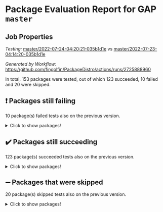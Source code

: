 # Package Evaluation Report for GAP `master`

## Job Properties

*Testing:* [master/2022-07-24-04:20:21-035b1d1e](https://github.com/fingolfin/PackageDistro/blob/data/reports/master/2022-07-24-04:20:21-035b1d1e) vs [master/2022-07-23-04:14:20-035b1d1e](https://github.com/fingolfin/PackageDistro/blob/data/reports/master/2022-07-23-04:14:20-035b1d1e)

*Generated by Workflow:* https://github.com/fingolfin/PackageDistro/actions/runs/2725888960

In total, 153 packages were tested, out of which 123 succeeded, 10 failed and 20 were skipped.

## :exclamation: Packages still failing

10 package(s) failed tests also on the previous version.
<details><summary>Click to show packages!</summary>

- fining 1.4.1 [(failure)](https://github.com/fingolfin/PackageDistro/runs/7485298616?check_suite_focus=true)
- francy 1.2.4 [(failure)](https://github.com/fingolfin/PackageDistro/runs/7485298873?check_suite_focus=true)
- hap 1.44 [(failure)](https://github.com/fingolfin/PackageDistro/runs/7485299309?check_suite_focus=true)
- packagemanager 1.2 [(failure)](https://github.com/fingolfin/PackageDistro/runs/7485300343?check_suite_focus=true)
- qpa 1.33 [(failure)](https://github.com/fingolfin/PackageDistro/runs/7485300487?check_suite_focus=true)
- rcwa 4.6.4 [(failure)](https://github.com/fingolfin/PackageDistro/runs/7485300527?check_suite_focus=true)
- recog 1.3.2 [(failure)](https://github.com/fingolfin/PackageDistro/runs/7485300560?check_suite_focus=true)
- semigroups 4.0.0 [(failure)](https://github.com/fingolfin/PackageDistro/runs/7485300677?check_suite_focus=true)
- ugaly 4.0.2 [(failure)](https://github.com/fingolfin/PackageDistro/runs/7485301267?check_suite_focus=true)
- yangbaxter 0.10.0 [(failure)](https://github.com/fingolfin/PackageDistro/runs/7485301614?check_suite_focus=true)
</details>

## :heavy_check_mark: Packages still succeeding

123 package(s) succeeded tests also on the previous version.
<details><summary>Click to show packages!</summary>

- ace 5.4 [(success)](https://github.com/fingolfin/PackageDistro/runs/7485297575?check_suite_focus=true)
- aclib 1.3.2 [(success)](https://github.com/fingolfin/PackageDistro/runs/7485297600?check_suite_focus=true)
- agt 0.2 [(success)](https://github.com/fingolfin/PackageDistro/runs/7485297617?check_suite_focus=true)
- alnuth 3.2.1 [(success)](https://github.com/fingolfin/PackageDistro/runs/7485297647?check_suite_focus=true)
- anupq 3.2.6 [(success)](https://github.com/fingolfin/PackageDistro/runs/7485297670?check_suite_focus=true)
- atlasrep 2.1.2 [(success)](https://github.com/fingolfin/PackageDistro/runs/7485297690?check_suite_focus=true)
- autodoc 2022.07.10 [(success)](https://github.com/fingolfin/PackageDistro/runs/7485297714?check_suite_focus=true)
- automata 1.15 [(success)](https://github.com/fingolfin/PackageDistro/runs/7485297730?check_suite_focus=true)
- automgrp 1.3.2 [(success)](https://github.com/fingolfin/PackageDistro/runs/7485297744?check_suite_focus=true)
- autpgrp 1.10.2 [(success)](https://github.com/fingolfin/PackageDistro/runs/7485297763?check_suite_focus=true)
- cap 2022.06-05 [(success)](https://github.com/fingolfin/PackageDistro/runs/7485297777?check_suite_focus=true)
- caratinterface 2.3.3 [(success)](https://github.com/fingolfin/PackageDistro/runs/7485297789?check_suite_focus=true)
- cddinterface 2020.06.24 [(success)](https://github.com/fingolfin/PackageDistro/runs/7485297807?check_suite_focus=true)
- circle 1.6.5 [(success)](https://github.com/fingolfin/PackageDistro/runs/7485297818?check_suite_focus=true)
- classicpres 1.22 [(success)](https://github.com/fingolfin/PackageDistro/runs/7485297832?check_suite_focus=true)
- cohomolo 1.6.10 [(success)](https://github.com/fingolfin/PackageDistro/runs/7485297846?check_suite_focus=true)
- congruence 1.2.4 [(success)](https://github.com/fingolfin/PackageDistro/runs/7485297861?check_suite_focus=true)
- corelg 1.56 [(success)](https://github.com/fingolfin/PackageDistro/runs/7485297871?check_suite_focus=true)
- crime 1.6 [(success)](https://github.com/fingolfin/PackageDistro/runs/7485297887?check_suite_focus=true)
- crisp 1.4.5 [(success)](https://github.com/fingolfin/PackageDistro/runs/7485297906?check_suite_focus=true)
- crypting 0.10 [(success)](https://github.com/fingolfin/PackageDistro/runs/7485297925?check_suite_focus=true)
- cryst 4.1.24 [(success)](https://github.com/fingolfin/PackageDistro/runs/7485297943?check_suite_focus=true)
- crystcat 1.1.9 [(success)](https://github.com/fingolfin/PackageDistro/runs/7485297977?check_suite_focus=true)
- ctbllib 1.3.4 [(success)](https://github.com/fingolfin/PackageDistro/runs/7485298007?check_suite_focus=true)
- cubefree 1.19 [(success)](https://github.com/fingolfin/PackageDistro/runs/7485298043?check_suite_focus=true)
- curlinterface 2.2.2 [(success)](https://github.com/fingolfin/PackageDistro/runs/7485298081?check_suite_focus=true)
- cvec 2.7.5 [(success)](https://github.com/fingolfin/PackageDistro/runs/7485298119?check_suite_focus=true)
- datastructures 0.2.7 [(success)](https://github.com/fingolfin/PackageDistro/runs/7485298156?check_suite_focus=true)
- deepthought 1.0.5 [(success)](https://github.com/fingolfin/PackageDistro/runs/7485298205?check_suite_focus=true)
- design 1.7 [(success)](https://github.com/fingolfin/PackageDistro/runs/7485298255?check_suite_focus=true)
- difsets 2.3.1 [(success)](https://github.com/fingolfin/PackageDistro/runs/7485298296?check_suite_focus=true)
- digraphs 1.5.3 [(success)](https://github.com/fingolfin/PackageDistro/runs/7485298345?check_suite_focus=true)
- edim 1.3.5 [(success)](https://github.com/fingolfin/PackageDistro/runs/7485298387?check_suite_focus=true)
- example 4.3.1 [(success)](https://github.com/fingolfin/PackageDistro/runs/7485298427?check_suite_focus=true)
- factint 1.6.3 [(success)](https://github.com/fingolfin/PackageDistro/runs/7485298475?check_suite_focus=true)
- ferret 1.0.8 [(success)](https://github.com/fingolfin/PackageDistro/runs/7485298516?check_suite_focus=true)
- fga 1.4.0 [(success)](https://github.com/fingolfin/PackageDistro/runs/7485298562?check_suite_focus=true)
- float 1.0.3 [(success)](https://github.com/fingolfin/PackageDistro/runs/7485298663?check_suite_focus=true)
- format 1.4.3 [(success)](https://github.com/fingolfin/PackageDistro/runs/7485298709?check_suite_focus=true)
- forms 1.2.8 [(success)](https://github.com/fingolfin/PackageDistro/runs/7485298743?check_suite_focus=true)
- fplsa 1.2.5 [(success)](https://github.com/fingolfin/PackageDistro/runs/7485298786?check_suite_focus=true)
- fr 2.4.8 [(success)](https://github.com/fingolfin/PackageDistro/runs/7485298823?check_suite_focus=true)
- fwtree 1.3 [(success)](https://github.com/fingolfin/PackageDistro/runs/7485298916?check_suite_focus=true)
- gbnp 1.0.5 [(success)](https://github.com/fingolfin/PackageDistro/runs/7485298959?check_suite_focus=true)
- generalizedmorphismsforcap 2022.05-01 [(success)](https://github.com/fingolfin/PackageDistro/runs/7485298997?check_suite_focus=true)
- genss 1.6.6 [(success)](https://github.com/fingolfin/PackageDistro/runs/7485299031?check_suite_focus=true)
- gradedringforhomalg 2022.06-01 [(success)](https://github.com/fingolfin/PackageDistro/runs/7485299074?check_suite_focus=true)
- grape 4.8.5 [(success)](https://github.com/fingolfin/PackageDistro/runs/7485299116?check_suite_focus=true)
- groupoids 1.69 [(success)](https://github.com/fingolfin/PackageDistro/runs/7485299158?check_suite_focus=true)
- grpconst 2.6.2 [(success)](https://github.com/fingolfin/PackageDistro/runs/7485299200?check_suite_focus=true)
- guarana 0.96.3 [(success)](https://github.com/fingolfin/PackageDistro/runs/7485299234?check_suite_focus=true)
- guava 3.16 [(success)](https://github.com/fingolfin/PackageDistro/runs/7485299272?check_suite_focus=true)
- hapcryst 0.1.14 [(success)](https://github.com/fingolfin/PackageDistro/runs/7485299351?check_suite_focus=true)
- hecke 1.5.3 [(success)](https://github.com/fingolfin/PackageDistro/runs/7485299375?check_suite_focus=true)
- help 3.5 [(success)](https://github.com/fingolfin/PackageDistro/runs/7485299419?check_suite_focus=true)
- idrel 2.44 [(success)](https://github.com/fingolfin/PackageDistro/runs/7485299454?check_suite_focus=true)
- images 1.3.1 [(success)](https://github.com/fingolfin/PackageDistro/runs/7485299482?check_suite_focus=true)
- intpic 0.3.0 [(success)](https://github.com/fingolfin/PackageDistro/runs/7485299520?check_suite_focus=true)
- io 4.7.2 [(success)](https://github.com/fingolfin/PackageDistro/runs/7485299547?check_suite_focus=true)
- irredsol 1.4.3 [(success)](https://github.com/fingolfin/PackageDistro/runs/7485299576?check_suite_focus=true)
- json 2.1.0 [(success)](https://github.com/fingolfin/PackageDistro/runs/7485299609?check_suite_focus=true)
- jupyterkernel 1.4.1 [(success)](https://github.com/fingolfin/PackageDistro/runs/7485299645?check_suite_focus=true)
- jupyterviz 1.5.1 [(success)](https://github.com/fingolfin/PackageDistro/runs/7485299672?check_suite_focus=true)
- kan 1.34 [(success)](https://github.com/fingolfin/PackageDistro/runs/7485299723?check_suite_focus=true)
- kbmag 1.5.9 [(success)](https://github.com/fingolfin/PackageDistro/runs/7485299751?check_suite_focus=true)
- laguna 3.9.5 [(success)](https://github.com/fingolfin/PackageDistro/runs/7485299781?check_suite_focus=true)
- liealgdb 2.2.1 [(success)](https://github.com/fingolfin/PackageDistro/runs/7485299816?check_suite_focus=true)
- liepring 2.6 [(success)](https://github.com/fingolfin/PackageDistro/runs/7485299861?check_suite_focus=true)
- liering 2.4.2 [(success)](https://github.com/fingolfin/PackageDistro/runs/7485299904?check_suite_focus=true)
- linearalgebraforcap 2022.06-03 [(success)](https://github.com/fingolfin/PackageDistro/runs/7485299968?check_suite_focus=true)
- loops 3.4.1 [(success)](https://github.com/fingolfin/PackageDistro/runs/7485299995?check_suite_focus=true)
- lpres 1.0.3 [(success)](https://github.com/fingolfin/PackageDistro/runs/7485300032?check_suite_focus=true)
- majoranaalgebras 1.4 [(success)](https://github.com/fingolfin/PackageDistro/runs/7485300066?check_suite_focus=true)
- mapclass 1.4.5 [(success)](https://github.com/fingolfin/PackageDistro/runs/7485300092?check_suite_focus=true)
- matgrp 0.64 [(success)](https://github.com/fingolfin/PackageDistro/runs/7485300122?check_suite_focus=true)
- modisom 2.5.2 [(success)](https://github.com/fingolfin/PackageDistro/runs/7485300137?check_suite_focus=true)
- modulepresentationsforcap 2022.05-03 [(success)](https://github.com/fingolfin/PackageDistro/runs/7485300155?check_suite_focus=true)
- monoidalcategories 2022.06-07 [(success)](https://github.com/fingolfin/PackageDistro/runs/7485300175?check_suite_focus=true)
- nconvex 2020.11-04 [(success)](https://github.com/fingolfin/PackageDistro/runs/7485300193?check_suite_focus=true)
- nilmat 1.4.1 [(success)](https://github.com/fingolfin/PackageDistro/runs/7485300208?check_suite_focus=true)
- nock 1.5 [(success)](https://github.com/fingolfin/PackageDistro/runs/7485300233?check_suite_focus=true)
- normalizinterface 1.3.3 [(success)](https://github.com/fingolfin/PackageDistro/runs/7485300250?check_suite_focus=true)
- nq 2.5.8 [(success)](https://github.com/fingolfin/PackageDistro/runs/7485300266?check_suite_focus=true)
- numericalsgps 1.3.0 [(success)](https://github.com/fingolfin/PackageDistro/runs/7485300288?check_suite_focus=true)
- openmath 11.5.1 [(success)](https://github.com/fingolfin/PackageDistro/runs/7485300309?check_suite_focus=true)
- orb 4.8.4 [(success)](https://github.com/fingolfin/PackageDistro/runs/7485300328?check_suite_focus=true)
- patternclass 2.4.2 [(success)](https://github.com/fingolfin/PackageDistro/runs/7485300364?check_suite_focus=true)
- permut 2.0.4 [(success)](https://github.com/fingolfin/PackageDistro/runs/7485300383?check_suite_focus=true)
- polenta 1.3.10 [(success)](https://github.com/fingolfin/PackageDistro/runs/7485300404?check_suite_focus=true)
- polymaking 0.8.6 [(success)](https://github.com/fingolfin/PackageDistro/runs/7485300423?check_suite_focus=true)
- primgrp 3.4.2 [(success)](https://github.com/fingolfin/PackageDistro/runs/7485300449?check_suite_focus=true)
- profiling 2.5.0 [(success)](https://github.com/fingolfin/PackageDistro/runs/7485300469?check_suite_focus=true)
- quagroup 1.8.3 [(success)](https://github.com/fingolfin/PackageDistro/runs/7485300498?check_suite_focus=true)
- radiroot 2.9 [(success)](https://github.com/fingolfin/PackageDistro/runs/7485300513?check_suite_focus=true)
- rds 1.8 [(success)](https://github.com/fingolfin/PackageDistro/runs/7485300543?check_suite_focus=true)
- repndecomp 1.2.1 [(success)](https://github.com/fingolfin/PackageDistro/runs/7485300574?check_suite_focus=true)
- repsn 3.1.0 [(success)](https://github.com/fingolfin/PackageDistro/runs/7485300594?check_suite_focus=true)
- resclasses 4.7.2 [(success)](https://github.com/fingolfin/PackageDistro/runs/7485300619?check_suite_focus=true)
- scscp 2.3.1 [(success)](https://github.com/fingolfin/PackageDistro/runs/7485300645?check_suite_focus=true)
- sglppow 2.2 [(success)](https://github.com/fingolfin/PackageDistro/runs/7485300705?check_suite_focus=true)
- sgpviz 0.999.5 [(success)](https://github.com/fingolfin/PackageDistro/runs/7485300741?check_suite_focus=true)
- simpcomp 2.1.14 [(success)](https://github.com/fingolfin/PackageDistro/runs/7485300772?check_suite_focus=true)
- singular 2020.12.18 [(success)](https://github.com/fingolfin/PackageDistro/runs/7485300815?check_suite_focus=true)
- sla 1.5.3 [(success)](https://github.com/fingolfin/PackageDistro/runs/7485300852?check_suite_focus=true)
- smallgrp 1.5 [(success)](https://github.com/fingolfin/PackageDistro/runs/7485300880?check_suite_focus=true)
- smallsemi 0.6.13 [(success)](https://github.com/fingolfin/PackageDistro/runs/7485300926?check_suite_focus=true)
- sonata 2.9.4 [(success)](https://github.com/fingolfin/PackageDistro/runs/7485300963?check_suite_focus=true)
- sophus 1.25 [(success)](https://github.com/fingolfin/PackageDistro/runs/7485301011?check_suite_focus=true)
- spinsym 1.5.2 [(success)](https://github.com/fingolfin/PackageDistro/runs/7485301052?check_suite_focus=true)
- symbcompcc 1.3.2 [(success)](https://github.com/fingolfin/PackageDistro/runs/7485301083?check_suite_focus=true)
- thelma 1.3 [(success)](https://github.com/fingolfin/PackageDistro/runs/7485301117?check_suite_focus=true)
- tomlib 1.2.9 [(success)](https://github.com/fingolfin/PackageDistro/runs/7485301157?check_suite_focus=true)
- toric 1.9.5 [(success)](https://github.com/fingolfin/PackageDistro/runs/7485301185?check_suite_focus=true)
- transgrp 3.6.2 [(success)](https://github.com/fingolfin/PackageDistro/runs/7485301225?check_suite_focus=true)
- unipot 1.5 [(success)](https://github.com/fingolfin/PackageDistro/runs/7485301309?check_suite_focus=true)
- unitlib 4.1.0 [(success)](https://github.com/fingolfin/PackageDistro/runs/7485301341?check_suite_focus=true)
- utils 0.74 [(success)](https://github.com/fingolfin/PackageDistro/runs/7485301377?check_suite_focus=true)
- uuid 0.7 [(success)](https://github.com/fingolfin/PackageDistro/runs/7485301406?check_suite_focus=true)
- walrus 0.9991 [(success)](https://github.com/fingolfin/PackageDistro/runs/7485301452?check_suite_focus=true)
- wedderga 4.10.2 [(success)](https://github.com/fingolfin/PackageDistro/runs/7485301496?check_suite_focus=true)
- xmod 2.88 [(success)](https://github.com/fingolfin/PackageDistro/runs/7485301541?check_suite_focus=true)
- xmodalg 1.22 [(success)](https://github.com/fingolfin/PackageDistro/runs/7485301577?check_suite_focus=true)
- zeromqinterface 0.13 [(success)](https://github.com/fingolfin/PackageDistro/runs/7485301654?check_suite_focus=true)
</details>

## :heavy_minus_sign: Packages that were skipped

20 package(s) skipped tests also on the previous version.
<details><summary>Click to show packages!</summary>

- 4ti2interface 2022.03-01 [(skipped)](https://github.com/fingolfin/PackageDistro/runs/7485246762?check_suite_focus=true)
- browse 1.8.14 [(skipped)](https://github.com/fingolfin/PackageDistro/runs/7485246762?check_suite_focus=true)
- examplesforhomalg 2022.03-01 [(skipped)](https://github.com/fingolfin/PackageDistro/runs/7485246762?check_suite_focus=true)
- gapdoc 1.6.5 [(skipped)](https://github.com/fingolfin/PackageDistro/runs/7485246762?check_suite_focus=true)
- gauss 2022.03-01 [(skipped)](https://github.com/fingolfin/PackageDistro/runs/7485246762?check_suite_focus=true)
- gaussforhomalg 2022.03-01 [(skipped)](https://github.com/fingolfin/PackageDistro/runs/7485246762?check_suite_focus=true)
- gradedmodules 2022.03-01 [(skipped)](https://github.com/fingolfin/PackageDistro/runs/7485246762?check_suite_focus=true)
- homalg 2022.03-01 [(skipped)](https://github.com/fingolfin/PackageDistro/runs/7485246762?check_suite_focus=true)
- homalgtocas 2022.03-01 [(skipped)](https://github.com/fingolfin/PackageDistro/runs/7485246762?check_suite_focus=true)
- io_forhomalg 2022.03-01 [(skipped)](https://github.com/fingolfin/PackageDistro/runs/7485246762?check_suite_focus=true)
- itc 1.5.1 [(skipped)](https://github.com/fingolfin/PackageDistro/runs/7485246762?check_suite_focus=true)
- localizeringforhomalg 2022.03-01 [(skipped)](https://github.com/fingolfin/PackageDistro/runs/7485246762?check_suite_focus=true)
- matricesforhomalg 2022.06-01 [(skipped)](https://github.com/fingolfin/PackageDistro/runs/7485246762?check_suite_focus=true)
- modules 2022.03-01 [(skipped)](https://github.com/fingolfin/PackageDistro/runs/7485246762?check_suite_focus=true)
- polycyclic 2.16 [(skipped)](https://github.com/fingolfin/PackageDistro/runs/7485246762?check_suite_focus=true)
- ringsforhomalg 2022.04-01 [(skipped)](https://github.com/fingolfin/PackageDistro/runs/7485246762?check_suite_focus=true)
- sco 2022.03-01 [(skipped)](https://github.com/fingolfin/PackageDistro/runs/7485246762?check_suite_focus=true)
- toolsforhomalg 2022.05-01 [(skipped)](https://github.com/fingolfin/PackageDistro/runs/7485246762?check_suite_focus=true)
- toricvarieties 2022.03.23 [(skipped)](https://github.com/fingolfin/PackageDistro/runs/7485246762?check_suite_focus=true)
- xgap 4.31 [(skipped)](https://github.com/fingolfin/PackageDistro/runs/7485246762?check_suite_focus=true)
</details>

